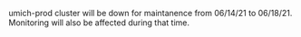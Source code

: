 umich-prod cluster will be down for maintanence from 06/14/21 to 06/18/21. Monitoring will also be affected during that time.
